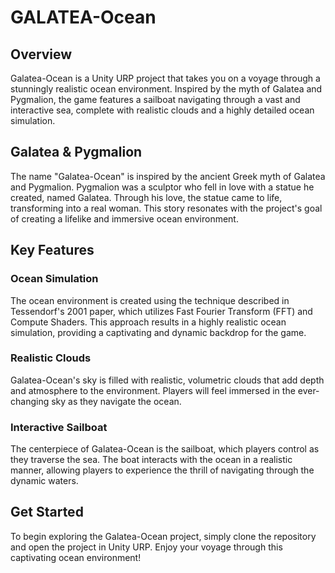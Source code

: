 # GALATEA-Ocean
## Overview
Galatea-Ocean is a Unity URP project that takes you on a voyage through a stunningly realistic ocean environment. Inspired by the myth of Galatea and Pygmalion, the game features a sailboat navigating through a vast and interactive sea, complete with realistic clouds and a highly detailed ocean simulation.

## Galatea & Pygmalion
The name "Galatea-Ocean" is inspired by the ancient Greek myth of Galatea and Pygmalion. Pygmalion was a sculptor who fell in love with a statue he created, named Galatea. Through his love, the statue came to life, transforming into a real woman. This story resonates with the project's goal of creating a lifelike and immersive ocean environment.

## Key Features
### Ocean Simulation
The ocean environment is created using the technique described in Tessendorf's 2001 paper, which utilizes Fast Fourier Transform (FFT) and Compute Shaders. This approach results in a highly realistic ocean simulation, providing a captivating and dynamic backdrop for the game.

### Realistic Clouds
Galatea-Ocean's sky is filled with realistic, volumetric clouds that add depth and atmosphere to the environment. Players will feel immersed in the ever-changing sky as they navigate the ocean.

### Interactive Sailboat
The centerpiece of Galatea-Ocean is the sailboat, which players control as they traverse the sea. The boat interacts with the ocean in a realistic manner, allowing players to experience the thrill of navigating through the dynamic waters.

## Get Started
To begin exploring the Galatea-Ocean project, simply clone the repository and open the project in Unity URP. Enjoy your voyage through this captivating ocean environment!
